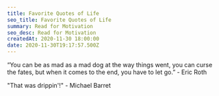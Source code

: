 ```yaml
---
title: Favorite Quotes of Life
seo_title: Favorite Quotes of Life
summary: Read for Motivation
seo_desc: Read for Motivation
createdAt: 2020-11-30 18:00:00
date: 2020-11-30T19:17:57.500Z
---
```


“You can be as mad as a mad dog at the way things went, you can curse the fates, but when it comes to the end, you have to let go.” - Eric Roth

"That was drippin'!" - Michael Barret

